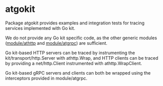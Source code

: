 # atgokit

Package atgokit provides examples and integration tests
for tracing services implemented with Go kit.

We do not provide any Go kit specific code, as the other
generic modules ([module/athttp](../athttp) and [module/atgrpc](../atgrpc))
are sufficient.

Go kit-based HTTP servers can be traced by instrumenting the
kit/transport/http.Server with athttp.Wrap, and HTTP clients
can be traced by providing a net/http.Client instrumented with
athttp.WrapClient.

Go kit-based gRPC servers and clients can both be wrapped using
the interceptors provided in module/atgrpc.
